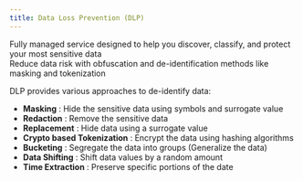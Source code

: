 ```yaml
---
title: Data Loss Prevention (DLP)
---
```


Fully managed service designed to help you discover, classify, and protect your most sensitive data  
Reduce data risk with obfuscation and de-identification methods like masking and tokenization

DLP provides various approaches to de-identify data:

* **Masking** : Hide the sensitive data using symbols and surrogate value
* **Redaction** : Remove the sensitive data
* **Replacement** : Hide data using a surrogate value
* **Crypto based Tokenization** : Encrypt the data using hashing algorithms
* **Bucketing** : Segregate the data into groups (Generalize the data)
* **Data Shifting** : Shift data values by a random amount
* **Time Extraction** : Preserve specific portions of the date